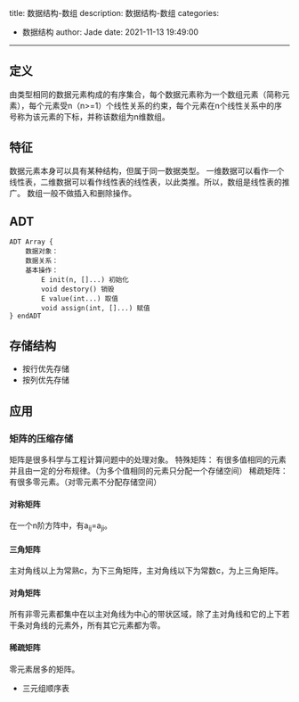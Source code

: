 title: 数据结构-数组
description: 数据结构-数组
categories:
  - 数据结构
author: Jade
date: 2021-11-13 19:49:00
---
## 定义
由类型相同的数据元素构成的有序集合，每个数据元素称为一个数组元素（简称元素），每个元素受n（n>=1）个线性关系的约束，每个元素在n个线性关系中的序号称为该元素的下标，并称该数组为n维数组。

## 特征
数据元素本身可以具有某种结构，但属于同一数据类型。
一维数据可以看作一个线性表，二维数据可以看作线性表的线性表，以此类推。所以，数组是线性表的推广。
数组一般不做插入和删除操作。

## ADT
```
ADT Array {
	数据对象： 
	数据关系： 
	基本操作： 
		E init(n, []...) 初始化
		void destory() 销毁
		E value(int...) 取值
		void assign(int, []...) 赋值
} endADT
```

## 存储结构
- 按行优先存储
- 按列优先存储

## 应用
### 矩阵的压缩存储
矩阵是很多科学与工程计算问题中的处理对象。
特殊矩阵： 有很多值相同的元素并且由一定的分布规律。（为多个值相同的元素只分配一个存储空间）
稀疏矩阵： 有很多零元素。（对零元素不分配存储空间）

#### 对称矩阵
在一个n阶方阵中，有a<sub>ij</sub>=a<sub>ji</sub>。

#### 三角矩阵
主对角线以上为常熟c，为下三角矩阵，主对角线以下为常数c，为上三角矩阵。

#### 对角矩阵
所有非零元素都集中在以主对角线为中心的带状区域，除了主对角线和它的上下若干条对角线的元素外，所有其它元素都为零。

#### 稀疏矩阵
零元素居多的矩阵。
- 三元组顺序表
